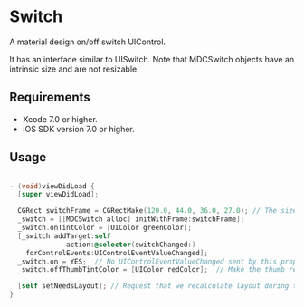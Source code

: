 # Switch

A material design on/off switch UIControl.

It has an interface similar to UISwitch. Note that MDCSwitch objects have an intrinsic size
and are not resizable.

## Requirements

- Xcode 7.0 or higher.
- iOS SDK version 7.0 or higher.

## Usage

```objectivec

- (void)viewDidLoad {
  [super viewDidLoad];

  CGRect switchFrame = CGRectMake(120.0, 44.0, 36.0, 27.0); // The size component is ignored
  _switch = [[MDCSwitch alloc] initWithFrame:switchFrame];
  _switch.onTintColor = [UIColor greenColor];
  [_switch addTarget:self
              action:@selector(switchChanged:)
    forControlEvents:UIControlEventValueChanged];
  _switch.on = YES;  // No UIControlEventValueChanged sent by this property or [setOn:animated:].
  _switch.offThumbTintColor = [UIColor redColor];  // Make the thumb red if it’s turned off.

  [self setNeedsLayout]; // Request that we recalculate layout during the next cycle.
}

```
